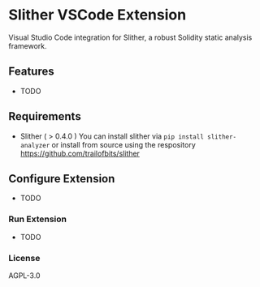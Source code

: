 # Slither VSCode Extension
Visual Studio Code integration for Slither, a robust Solidity static analysis framework.

## Features
* TODO

## Requirements
* Slither ( > 0.4.0 ) 
You can install slither via `pip install slither-analyzer`
or install from source using the respository https://github.com/trailofbits/slither

## Configure Extension
* TODO

### Run Extension
* TODO


### License
AGPL-3.0